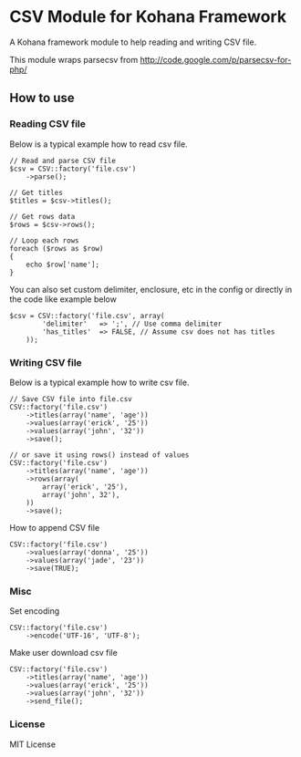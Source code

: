 # CSV Module for Kohana Framework

A Kohana framework module to help reading and writing CSV file.

This module wraps parsecsv from http://code.google.com/p/parsecsv-for-php/ 

## How to use

### Reading CSV file

Below is a typical example how to read csv file.

	// Read and parse CSV file
	$csv = CSV::factory('file.csv')
		->parse();

	// Get titles
	$titles = $csv->titles();

	// Get rows data
	$rows = $csv->rows();

	// Loop each rows
	foreach ($rows as $row)
	{
		echo $row['name'];
	}

You can also set custom delimiter, enclosure, etc in the config or directly in the code like example below

	$csv = CSV::factory('file.csv', array(
			'delimiter'   => ';', // Use comma delimiter
			'has_titles'  => FALSE, // Assume csv does not has titles
		));

### Writing CSV file

Below is a typical example how to write csv file.

	// Save CSV file into file.csv
	CSV::factory('file.csv')
		->titles(array('name', 'age'))
		->values(array('erick', '25'))
		->values(array('john', '32'))
		->save();

	// or save it using rows() instead of values
	CSV::factory('file.csv')
		->titles(array('name', 'age'))
		->rows(array(
			array('erick', '25'),
			array('john', 32'),
		))
		->save();

How to append CSV file

	CSV::factory('file.csv')
		->values(array('donna', '25'))
		->values(array('jade', '23'))
		->save(TRUE);

### Misc

Set encoding

	CSV::factory('file.csv')
		->encode('UTF-16', 'UTF-8');

Make user download csv file

	CSV::factory('file.csv')
		->titles(array('name', 'age'))
		->values(array('erick', '25'))
		->values(array('john', '32'))
		->send_file();

### License
MIT License